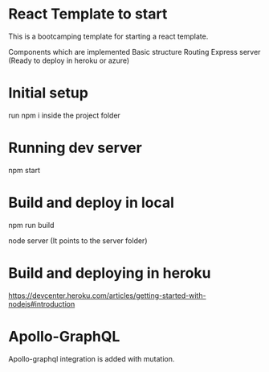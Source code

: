 # React Template to start

This is a bootcamping template for starting a react template. 

Components which are implemented
    Basic structure
    Routing
    Express server (Ready to deploy in heroku or azure)
    
# Initial setup

run npm i inside the project folder

# Running dev server

  npm start
  
# Build and deploy in local

  npm run build
  
  node server (It points to the server folder)
  
# Build and deploying in heroku

  https://devcenter.heroku.com/articles/getting-started-with-nodejs#introduction
  
# Apollo-GraphQL 

Apollo-graphql integration is added with mutation.


